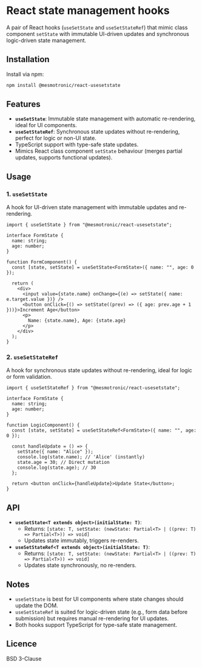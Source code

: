 # React state management hooks

A pair of React hooks (`useSetState` and `useSetStateRef`) that mimic class component `setState` with immutable UI-driven updates and synchronous logic-driven state management.

## Installation

Install via npm:

```bash
npm install @mesmotronic/react-usesetstate
```

## Features

- **`useSetState`**: Immutable state management with automatic re-rendering, ideal for UI components.
- **`useSetStateRef`**: Synchronous state updates without re-rendering, perfect for logic or non-UI state.
- TypeScript support with type-safe state updates.
- Mimics React class component `setState` behaviour (merges partial updates, supports functional updates).

## Usage

### 1. `useSetState`

A hook for UI-driven state management with immutable updates and re-rendering.

```tsx
import { useSetState } from "@mesmotronic/react-usesetstate";

interface FormState {
  name: string;
  age: number;
}

function FormComponent() {
  const [state, setState] = useSetState<FormState>({ name: "", age: 0 });

  return (
    <div>
      <input value={state.name} onChange={(e) => setState({ name: e.target.value })} />
      <button onClick={() => setState((prev) => ({ age: prev.age + 1 }))}>Increment Age</button>
      <p>
        Name: {state.name}, Age: {state.age}
      </p>
    </div>
  );
}
```

### 2. `useSetStateRef`

A hook for synchronous state updates without re-rendering, ideal for logic or form validation.

```tsx
import { useSetStateRef } from "@mesmotronic/react-usesetstate";

interface FormState {
  name: string;
  age: number;
}

function LogicComponent() {
  const [state, setState] = useSetStateRef<FormState>({ name: "", age: 0 });

  const handleUpdate = () => {
    setState({ name: "Alice" });
    console.log(state.name); // 'Alice' (instantly)
    state.age = 30; // Direct mutation
    console.log(state.age); // 30
  };

  return <button onClick={handleUpdate}>Update State</button>;
}
```

## API

- **`useSetState<T extends object>(initialState: T)`**:
  - Returns: `[state: T, setState: (newState: Partial<T> | ((prev: T) => Partial<T>)) => void]`
  - Updates state immutably, triggers re-renders.
- **`useSetStateRef<T extends object>(initialState: T)`**:
  - Returns: `[state: T, setState: (newState: Partial<T> | ((prev: T) => Partial<T>)) => void]`
  - Updates state synchronously, no re-renders.

## Notes

- `useSetState` is best for UI components where state changes should update the DOM.
- `useSetStateRef` is suited for logic-driven state (e.g., form data before submission) but requires manual re-rendering for UI updates.
- Both hooks support TypeScript for type-safe state management.

## Licence

BSD 3-Clause
